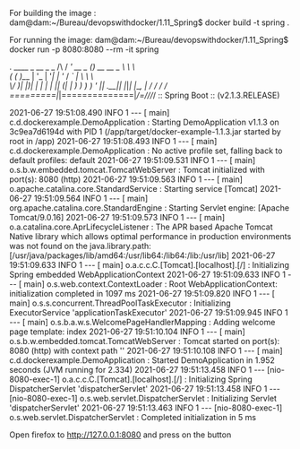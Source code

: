  
For building the image :
dam@dam:~/Bureau/devopswithdocker/1.11_Spring$ docker build -t spring .

For running the image:
dam@dam:~/Bureau/devopswithdocker/1.11_Spring$ docker run -p 8080:8080 --rm -it spring

  .   ____          _            __ _ _
 /\\ / ___'_ __ _ _(_)_ __  __ _ \ \ \ \
( ( )\___ | '_ | '_| | '_ \/ _` | \ \ \ \
 \\/  ___)| |_)| | | | | || (_| |  ) ) ) )
  '  |____| .__|_| |_|_| |_\__, | / / / /
 =========|_|==============|___/=/_/_/_/
 :: Spring Boot ::        (v2.1.3.RELEASE)

2021-06-27 19:51:08.490  INFO 1 --- [           main] c.d.dockerexample.DemoApplication        : Starting DemoApplication v1.1.3 on 3c9ea7d6194d with PID 1 (/app/target/docker-example-1.1.3.jar started by root in /app)
2021-06-27 19:51:08.493  INFO 1 --- [           main] c.d.dockerexample.DemoApplication        : No active profile set, falling back to default profiles: default
2021-06-27 19:51:09.531  INFO 1 --- [           main] o.s.b.w.embedded.tomcat.TomcatWebServer  : Tomcat initialized with port(s): 8080 (http)
2021-06-27 19:51:09.563  INFO 1 --- [           main] o.apache.catalina.core.StandardService   : Starting service [Tomcat]
2021-06-27 19:51:09.564  INFO 1 --- [           main] org.apache.catalina.core.StandardEngine  : Starting Servlet engine: [Apache Tomcat/9.0.16]
2021-06-27 19:51:09.573  INFO 1 --- [           main] o.a.catalina.core.AprLifecycleListener   : The APR based Apache Tomcat Native library which allows optimal performance in production environments was not found on the java.library.path: [/usr/java/packages/lib/amd64:/usr/lib64:/lib64:/lib:/usr/lib]
2021-06-27 19:51:09.633  INFO 1 --- [           main] o.a.c.c.C.[Tomcat].[localhost].[/]       : Initializing Spring embedded WebApplicationContext
2021-06-27 19:51:09.633  INFO 1 --- [           main] o.s.web.context.ContextLoader            : Root WebApplicationContext: initialization completed in 1097 ms
2021-06-27 19:51:09.820  INFO 1 --- [           main] o.s.s.concurrent.ThreadPoolTaskExecutor  : Initializing ExecutorService 'applicationTaskExecutor'
2021-06-27 19:51:09.945  INFO 1 --- [           main] o.s.b.a.w.s.WelcomePageHandlerMapping    : Adding welcome page template: index
2021-06-27 19:51:10.104  INFO 1 --- [           main] o.s.b.w.embedded.tomcat.TomcatWebServer  : Tomcat started on port(s): 8080 (http) with context path ''
2021-06-27 19:51:10.108  INFO 1 --- [           main] c.d.dockerexample.DemoApplication        : Started DemoApplication in 1.952 seconds (JVM running for 2.334)
2021-06-27 19:51:13.458  INFO 1 --- [nio-8080-exec-1] o.a.c.c.C.[Tomcat].[localhost].[/]       : Initializing Spring DispatcherServlet 'dispatcherServlet'
2021-06-27 19:51:13.458  INFO 1 --- [nio-8080-exec-1] o.s.web.servlet.DispatcherServlet        : Initializing Servlet 'dispatcherServlet'
2021-06-27 19:51:13.463  INFO 1 --- [nio-8080-exec-1] o.s.web.servlet.DispatcherServlet        : Completed initialization in 5 ms

Open firefox to http://127.0.0.1:8080 and press on the button
